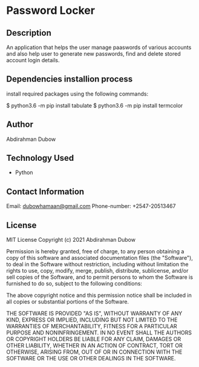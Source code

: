 # Password Locker

## Description

An application that helps the user manage paaswords of various accounts and also help user to generate new passwords, find and delete stored account login details.

## Dependencies installion process

install required packages using the following commands:

$ python3.6 -m pip install tabulate
$ python3.6 -m pip install termcolor

## Author
Abdirahman Dubow

## Technology Used
* Python

## Contact Information
Email: dubowhamaan@gmail.com
Phone-number: +2547-20513467

## License
MIT License
Copyright (c) 2021 Abdirahman Dubow

Permission is hereby granted, free of charge, to any person obtaining a copy of this software and associated documentation files (the "Software"), to deal in the Software without restriction, including without limitation the rights to use, copy, modify, merge, publish, distribute, sublicense, and/or sell copies of the Software, and to permit persons to whom the Software is furnished to do so, subject to the following conditions:

The above copyright notice and this permission notice shall be included in all copies or substantial portions of the Software.

THE SOFTWARE IS PROVIDED "AS IS", WITHOUT WARRANTY OF ANY KIND, EXPRESS OR IMPLIED, INCLUDING BUT NOT LIMITED TO THE WARRANTIES OF MERCHANTABILITY, FITNESS FOR A PARTICULAR PURPOSE AND NONINFRINGEMENT. IN NO EVENT SHALL THE AUTHORS OR COPYRIGHT HOLDERS BE LIABLE FOR ANY CLAIM, DAMAGES OR OTHER LIABILITY, WHETHER IN AN ACTION OF CONTRACT, TORT OR OTHERWISE, ARISING FROM, OUT OF OR IN CONNECTION WITH THE SOFTWARE OR THE USE OR OTHER DEALINGS IN THE SOFTWARE.